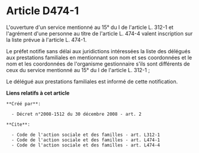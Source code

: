 # Article D474-1

L'ouverture d'un service mentionné au 15° du I de l'article L. 312-1 et l'agrément d'une personne au titre de l'article L.
474-4 valent inscription sur la liste prévue à l'article L. 474-1. 

Le préfet notifie sans délai aux juridictions intéressées la liste des délégués aux prestations familiales en mentionnant son
nom et ses coordonnées et le nom et les coordonnées de l'organisme gestionnaire s'ils sont différents de ceux du service
mentionné au 15° du I de l'article L. 312-1 ; 

Le délégué aux prestations familiales est informé de cette notification.

**Liens relatifs à cet article**

	**Créé par**:

	  - Décret n°2008-1512 du 30 décembre 2008 - art. 2

	**Cite**:

	  - Code de l'action sociale et des familles - art. L312-1
	  - Code de l'action sociale et des familles - art. L474-1
	  - Code de l'action sociale et des familles - art. L474-4
